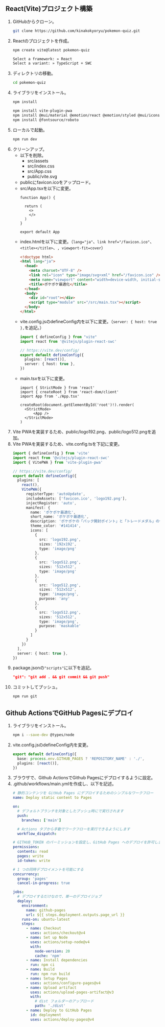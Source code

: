 ## React(Vite)プロジェクト構築
1. GitHubからクローン。
    ```sh
    git clone https://github.com/kinakokyoryu/pokemon-quiz.git
    ```
1. Reactのプロジェクトを作成。
    ```sh
    npm create vite@latest pokemon-quiz
    ```
    ```sh
    Select a framework: » React
    Select a variant: » TypeScript + SWC
    ```
1. ディレクトリの移動。
    ```sh
    cd pokemon-quiz
    ```
1. ライブラリをインストール。
    ```sh
    npm install
    ```
    ```sh
    npm install vite-plugin-pwa
    npm install @mui/material @emotion/react @emotion/styled @mui/icons-material
    npm install @fontsource/roboto
    ```
1. ローカルで起動。
    ```bash
    npm run dev
    ```
1. クリーンアップ。
    - 以下を削除。
        - src/assets
        - src/index.css
        - src/App.css
        - public/vite.svg
    - publicにfavicon.icoをアップロード。
    - src/App.tsxを以下に変更。
        ```tsx
        function App() {

          return (
            <>
            </>
          )
        }

        export default App
        ```
    - index.htmlを以下に変更。（`lang="ja"`、`link href="/favicon.ico"`、`<title></title>`、`, viewport-fit=cover`）
        ```html
        <!doctype html>
        <html lang="ja">
          <head>
            <meta charset="UTF-8" />
            <link rel="icon" type="image/svg+xml" href="/favicon.ico" />
            <meta name="viewport" content="width=device-width, initial-scale=1.0, viewport-fit=cover" />
            <title>ポケポケ最適化</title>
          </head>
          <body>
            <div id="root"></div>
            <script type="module" src="/src/main.tsx"></script>
          </body>
        </html>
        ```
    - vite.config.jsのdefineConfig内を以下に変更。（`server: { host: true },`を追記。）
        ```ts
        import { defineConfig } from "vite"
        import react from '@vitejs/plugin-react-swc'

        // https://vite.dev/config/
        export default defineConfig({
          plugins: [react()],
          server: { host: true },
        })
        ```
    - main.tsxを以下に変更。
        ```tsx
        import { StrictMode } from 'react'
        import { createRoot } from 'react-dom/client'
        import App from './App.tsx'

        createRoot(document.getElementById('root')!).render(
          <StrictMode>
              <App />
          </StrictMode>
        )
        ```
1. Vite PWAを実装するため、public/logo192.png、public/logo512.pngを追加。
1. Vite PWAを実装するため、vite.config.tsを下記に変更。
    ```ts
    import { defineConfig } from 'vite'
    import react from '@vitejs/plugin-react-swc'
    import { VitePWA } from 'vite-plugin-pwa'

    // https://vite.dev/config/
    export default defineConfig({
      plugins: [
        react(),
        VitePWA({
          registerType: 'autoUpdate',
          includeAssets: ['favicon.ico', 'logo192.png'],
          injectRegister: 'auto',
          manifest: {
            name: 'ポケポケ最適化',
            short_name: 'ポケポケ最適化',
            description: 'ポケポケの「パック開封ポイント」と「トレードメダル」の使い分けを最適化',
            theme_color: '#141414',
            icons: [
              {
                src: 'logo192.png',
                sizes: '192x192',
                type: 'image/png'
              },
              {
                src: 'logo512.png',
                sizes: '512x512',
                type: 'image/png'
              },
              {
                src: 'logo512.png',
                sizes: '512x512',
                type: 'image/png',
                purpose: 'any'
              },
              {
                src: 'logo512.png',
                sizes: '512x512',
                type: 'image/png',
                purpose: 'maskable'
              }
            ]
          }
        })
      ],
      server: { host: true },
    })

    ```
1. package.jsonの`"scripts"`に以下を追記。
    ```json
    "git": "git add . && git commit && git push"
    ```
1. コミットしてプッシュ。
    ```bash
    npm run git
    ```

## Github ActionsでGitHub Pagesにデプロイ
1. ライブラリをインストール。
    ```sh
    npm i --save-dev @types/node
    ```
1. vite.config.jsのdefineConfig内を変更。
    ```ts
    export default defineConfig({
      base: process.env.GITHUB_PAGES ? 'REPOSITORY_NAME' : './',
      plugins: [react()],
    })
    ```
1. ブラウザで、Github ActionsでGithub Pagesにデプロイするように設定。
1. .github/workflows/main.ymlを作成し、以下を記述。
    ```yml
    # 静的コンテンツを GitHub Pages にデプロイするためのシンプルなワークフロー
    name: Deploy static content to Pages

    on:
      # デフォルトブランチを対象としたプッシュ時にで実行されます
      push:
        branches: ['main']

      # Actions タブから手動でワークフローを実行できるようにします
      workflow_dispatch:

    # GITHUB_TOKEN のパーミッションを設定し、GitHub Pages へのデプロイを許可します
    permissions:
      contents: read
      pages: write
      id-token: write

    # 1 つの同時デプロイメントを可能にする
    concurrency:
      group: 'pages'
      cancel-in-progress: true

    jobs:
      # デプロイするだけなので、単一のデプロイジョブ
      deploy:
        environment:
          name: github-pages
          url: ${{ steps.deployment.outputs.page_url }}
        runs-on: ubuntu-latest
        steps:
          - name: Checkout
            uses: actions/checkout@v4
          - name: Set up Node
            uses: actions/setup-node@v4
            with:
              node-version: 20
              cache: 'npm'
          - name: Install dependencies
            run: npm ci
          - name: Build
            run: npm run build
          - name: Setup Pages
            uses: actions/configure-pages@v4
          - name: Upload artifact
            uses: actions/upload-pages-artifact@v3
            with:
              # dist フォルダーのアップロード
              path: './dist'
          - name: Deploy to GitHub Pages
            id: deployment
            uses: actions/deploy-pages@v4
    ```